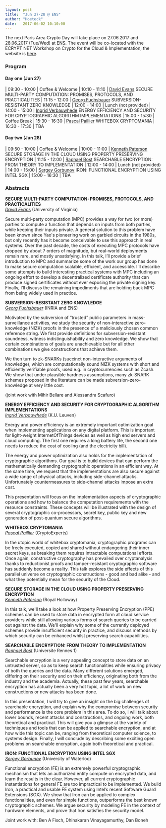 ```yaml
---
layout: post
title:  "Jun 27-28 @ ENS"
author: "Hoeteck"
date:   2017-06-02 10:10:00
---
```


The next Paris Area Crypto Day will take place on 27.06.2017 and 28.06.2017 (Tue/Wed) at ENS. The event will be co-located with the ECRYPT NET Workshop on Crypto for the Cloud & Implementation; the website is [here](https://crypto-events.di.ens.fr/ecryptnet/).

### Program

#### Day one (Jun 27)

| 09:30&nbsp;-&nbsp;10:00 | Coffee & Welcome
| 10:10 - 11:10 | [David Evans](#DavEva) SECURE MULTI-PARTY COMPUTATION: PROMISES, PROTOCOLS, AND PRACTICALITIES 
| 11:15 - 12:00 | [Georg Fuchsbauer](#GeoFuc) SUBVERSION-RESISTANT ZERO KNOWLEDGE
| 12:00 - 14:00 | Lunch (not provided)
| 14:00 - 15:00 | [Ingrid Verbauwhede](#IngVer) ENERGY EFFICIENCY AND SECURITY FOR CRYPTOGRAPHIC ALGORITHM IMPLEMENTATIONS
| 15:00 - 15:30 | Coffee Break
| 15:30 - 16:30 | [Pascal Paillier](#PasPai) WHITEBOX CRYPTOMANIA
| 16:30 - 17:30 | TBA

#### Day two (Jun 28)

| 09:50&nbsp;-&nbsp;10:00 | Coffee & Welcome
| 10:00 - 11:00 | [Kenneth Paterson](#KenPat) SECURE STORAGE IN THE CLOUD USING PROPERTY PRESERVING ENCRYPTION
| 11:15 - 12:00 | [Raphael Bost](#RapBos) SEARCHABLE ENCRYPTION: FROM THEORY TO IMPLEMENTATION
| 12:00 - 14:00 | Lunch (not provided)
| 14:00 - 15:00 | [Sergey Gorbunov](#SerGor) IRON: FUNCTIONAL ENCRYPTION USING INTEL SGX
| 15:00 - 16:30 | TBA

### Abstracts

**<a name="DavEva"></a>SECURE MULTI-PARTY COMPUTATION: PROMISES, PROTOCOLS, AND PRACTICALITIES**<br>
*[David Evans](http://www.cs.virginia.edu/~evans/)* (University of Virginia)

Secure multi-party computation (MPC) provides a way for two (or more) parties to compute a function that depends on inputs from both parties, while keeping their inputs private. A general solution to this problem have been known since Yao's pioneering work on garbled circuits in the 1980s, but only recently has it become conceivable to use this approach in real systems. Over the past decade, the costs of executing MPC protocols have dropped by about 7 orders of magnitude, but real-world deployments remain rare, and mostly unsatisfying. In this talk, I’ll provide a brief introduction to MPC and summarize some of the work our group has done to make secure computation scalable, efficient, and accessible. I’ll describe some attempts to build interesting practical systems with MPC including an ongoing effort to develop a decentralized certificate authority that can produce signed certificates without ever exposing the private signing key. Finally, I’ll discuss the remaining impediments that are holding back MPC from being widely used in practice.

**<a name="GeoFuc"></a>SUBVERSION-RESISTANT ZERO KNOWLEDGE**<br>
*[Georg Fuchsbauer](http://www.di.ens.fr/~fuchsbau/)* (INRIA and ENS)

Motivated by the subversion of “trusted” public parameters in mass-surveillance activities, we study the security of non-interactive zero-knowledge (NIZK) proofs in the presence of a maliciously chosen common reference string. We first provide definitions for subversion-resistant soundness, witness indistinguishability and zero knowledge. We show that certain combinations of goals are unachievable but for all other combinations we give constructions that achieve them.

We then turn to zk-SNARKs (succinct non-interactive arguments of knowledge), which are computationally sound NIZK systems with short and efficiently verifiable proofs, used e.g. in cryptocurrencies such as Zcash. We show that under plausible hardness assumptions, many zk-SNARK schemes proposed in the literature can be made subversion-zero-knowledge at very little cost.

(joint work with Mihir Bellare and Alessandra Scafuro)

**<a name="IngVer"></a>ENERGY EFFICIENCY AND SECURITY FOR CRYPTOGRAPHIC ALGORITHM IMPLEMENTATIONS**<br>
*[Ingrid Verbauwhede](http://homes.esat.kuleuven.be/~iverbauw/)* (K.U. Leuven)

Energy and power efficiency is an extremely important optimization goal when implementing applications on any digital platform. This is important for light-weight InternetOfThings devices as well as high end servers and cloud computing. The first one requires a long battery life, the second one needs to reduce the cost of cooling (and the electricity bill).

The energy and power optimization also holds for the implementation of cryptographic algorithms. Our goal is to build devices that can perform the mathematically demanding cryptographic operations in an efficient way. At the same time, we request that the implementations are also secure against a wide range of physical attacks, including side-channel attacks. Unfortunately countermeasures to side-channel attacks impose an extra cost.

This presentation will focus on the implementation aspects of cryptographic operations and how to balance the computation requirements with the resource constraints. These concepts will be illustrated with the design of several cryptographic co-processors, secret key, public key and new generation of post-quantum secure algorithms.

**<a name="PasPai"></a>WHITEBOX CRYPTOMANIA**<br>
*[Pascal Paillier](https://www.cryptoexperts.com/)* (CryptoExperts)

In the utopic world of whitebox cryptomania, cryptographic programs can be freely executed, copied and shared without endangering their inner secret keys, as breaking them requires intractable computational efforts. Once again, constructive cryptography has prevailed over cryptanalysis thanks to reductionist proofs and tamper-resistant cryptographic software has suddenly become a reality. This talk explores the side effects of this parallel universe on cryptographic constructions - good and bad alike - and what they potentially mean for the security of the Cloud.

**<a name="KenPat"></a>SECURE STORAGE IN THE CLOUD USING PROPERTY PRESERVING ENCRYPTION**<br>
*[Kenneth Paterson](http://www.isg.rhul.ac.uk/~kp/)* (Royal Holloway)

In this talk, we'll take a look at how Property Preserving Encryption (PPE) schemes can be used to store data in encrypted form at cloud service providers while still allowing various forms of search queries to be carried out against the data. We'll explain why some of the currently deployed schemes provide insufficient security in practice, and discuss methods by which security can be enhanced whilst preserving search capabilities.

**<a name="RapBos"></a>SEARCHABLE ENCRYPTION: FROM THEORY TO IMPLEMENTATION**<br>
*[Raphael Bost](https://raphael.bost.fyi/)* (Universite Rennes 1)

Searchable encryption is a very appealing concept to store data on an untrusted server, so as to keep search functionalities while ensuring privacy of both the queries and the data.
Many different solutions emerged, differing on their security and on their efficiency, originating both from the industry and the academia. Actually, these past few years, searchable encryption has actually been a very hot topic, a lot of work on new constructions or new attacks has been done.

In this presentation, I will try to give an insight on the big challenges of searchable encryption, and explain why the compromise between security and performance is the core problem in this area.
To do so, I will talk about lower bounds, recent attacks and constructions, and ongoing work, both theoretical and practical. This will give you a glimpse at the variety of techniques and tools that can be applied to searchable encryption, and at how wide this topic can be, ranging from theoretical computer science, to systems design.
Finally, I will conclude by describing some exciting open problems on searchable encryption, again both theoretical and practical.

**<a name="SerGor"></a>IRON: FUNCTIONAL ENCRYPTION USING INTEL SGX**<br>
*[Sergey Gorbunov](https://cs.uwaterloo.ca/~sgorbuno/)* (University of Waterloo)

Functional encryption (FE) is an extremely powerful cryptographic mechanism that lets an authorized entity compute on encrypted data, and learn the results in the clear. However, all current cryptographic instantiations for general FE are too impractical to be implemented. We build Iron, a practical and usable FE system using Intel’s recent Software Guard Extensions (SGX). We show that Iron can be applied to complex functionalities, and even for simple functions, outperforms the best known cryptographic schemes. We argue security by modeling FE in the context of hardware elements, and prove that Iron satisfies the security model.

Joint work with: Ben A Fisch, Dhinakaran Vinayagamurthy, Dan Boneh
